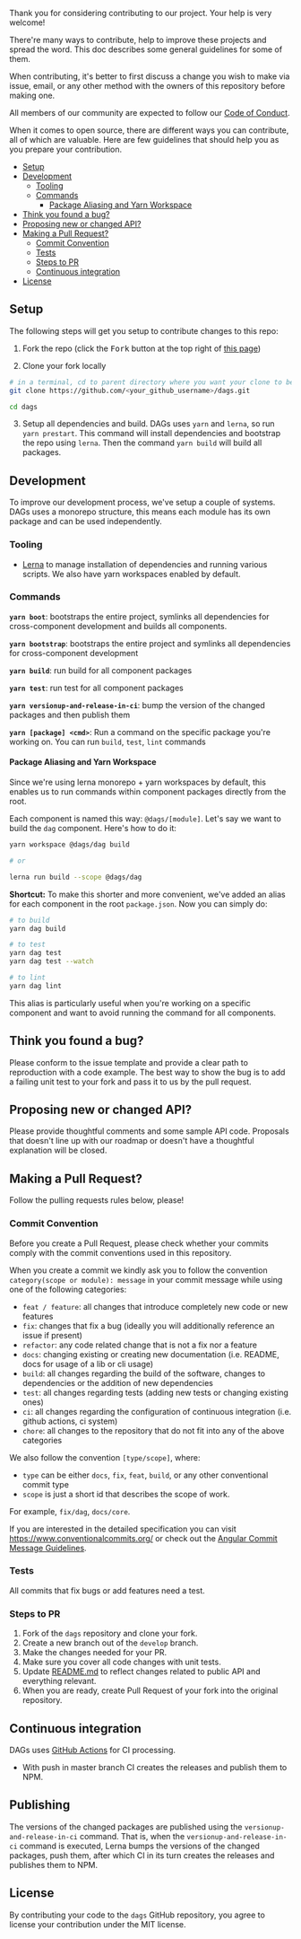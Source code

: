 Thank you for considering contributing to our project. Your help is very welcome!

There're many ways to contribute, help to improve these projects and spread the word. This doc describes some general
guidelines for some of them.

When contributing, it's better to first discuss a change you wish to make via issue, email, or any other method with the
owners of this repository before making one.

All members of our community are expected to follow our [Code of Conduct](CODE_OF_CONDUCT.md).

When it comes to open source, there are different ways you can contribute, all of which are valuable. Here are few
guidelines that should help you as you prepare your contribution.

- [Setup](#setup)
- [Development](#development)
  - [Tooling](#tooling)
  - [Commands](#commands)
    - [Package Aliasing and Yarn Workspace](#package-aliasing-and-yarn-workspace)
- [Think you found a bug?](#think-you-found-a-bug)
- [Proposing new or changed API?](#proposing-new-or-changed-api)
- [Making a Pull Request?](#making-a-pull-request)
  - [Commit Convention](#commit-convention)
  - [Tests](#tests)
  - [Steps to PR](#steps-to-pr)
  - [Continuous integration](#continuous-integration)
- [License](#license)

## Setup

The following steps will get you setup to contribute changes to this repo:

1. Fork the repo (click the <kbd>Fork</kbd> button at the top right of
   [this page](https://https://github.com/AlexanderLapygin/dags))

2. Clone your fork locally

```sh
# in a terminal, cd to parent directory where you want your clone to be, then
git clone https://github.com/<your_github_username>/dags.git

cd dags
```

3. Setup all dependencies and build. DAGs uses `yarn` and `lerna`, so run `yarn prestart`.
This command will install dependencies and bootstrap the repo using `lerna`. Then the command `yarn build` will build
all packages.


## Development

To improve our development process, we've setup a couple of systems.
DAGs uses a monorepo structure, this means each module has its own package and can be used independently.

### Tooling

- [Lerna](https://lerna.js.org/) to manage installation of dependencies and running various scripts. We also have yarn
workspaces enabled by default.

### Commands

**`yarn boot`**: bootstraps the entire project, symlinks all dependencies for cross-component development and builds all
components.

**`yarn bootstrap`**: bootstraps the entire project and symlinks all dependencies for cross-component development

**`yarn build`**: run build for all component packages

**`yarn test`**: run test for all component packages

**`yarn versionup-and-release-in-ci`**: bump the version of the changed packages and then publish them 

**`yarn [package] <cmd>`**: Run a command on the specific package you're working on. You can run `build`, `test`,
`lint` commands

#### Package Aliasing and Yarn Workspace

Since we're using lerna monorepo + yarn workspaces by default, this enables us
to run commands within component packages directly from the root.

Each component is named this way: `@dags/[module]`. Let's say we want to build the `dag` component. Here's how to do it:

```bash
yarn workspace @dags/dag build

# or

lerna run build --scope @dags/dag
```

**Shortcut:** To make this shorter and more convenient, we've added an alias for each component in the root
`package.json`. Now you can simply do:

```bash
# to build
yarn dag build

# to test
yarn dag test
yarn dag test --watch

# to lint
yarn dag lint
```

This alias is particularly useful when you're working on a specific component and want to avoid running the command for
all components.

## Think you found a bug?

Please conform to the issue template and provide a clear path to reproduction with a code example.
The best way to show the bug is to add a failing unit test to your fork and pass it to us by the pull request.

## Proposing new or changed API?

Please provide thoughtful comments and some sample API code. Proposals that doesn't line up with our roadmap or doesn't
have a thoughtful explanation will be closed.

## Making a Pull Request?

Follow the pulling requests rules below, please!

### Commit Convention

Before you create a Pull Request, please check whether your commits comply with the commit conventions used in this
repository.

When you create a commit we kindly ask you to follow the convention `category(scope or module): message` in your commit
message while using one of the following categories:

- `feat / feature`: all changes that introduce completely new code or new features
- `fix`: changes that fix a bug (ideally you will additionally reference an issue if present)
- `refactor`: any code related change that is not a fix nor a feature
- `docs`: changing existing or creating new documentation (i.e. README, docs for usage of a lib or cli usage)
- `build`: all changes regarding the build of the software, changes to dependencies or the addition of new dependencies
- `test`: all changes regarding tests (adding new tests or changing existing ones)
- `ci`: all changes regarding the configuration of continuous integration (i.e. github actions, ci system)
- `chore`: all changes to the repository that do not fit into any of the above categories

We also follow the convention `[type/scope]`, where:
  - `type` can be either `docs`, `fix`, `feat`, `build`, or any other conventional commit type
  - `scope` is just a short id that describes the scope of work.

For example, `fix/dag`, `docs/core`. 
 
If you are interested in the detailed specification you can visit https://www.conventionalcommits.org/ or check out the
[Angular Commit Message Guidelines](https://github.com/angular/angular/blob/22b96b9/CONTRIBUTING.md#-commit-message-guidelines).

### Tests

All commits that fix bugs or add features need a test.

### Steps to PR

1. Fork of the `dags` repository and clone your fork.
2. Create a new branch out of the `develop` branch.
3. Make the changes needed for your PR.
4. Make sure you cover all code changes with unit tests.
5. Update [README.md](README.md) to reflect changes related to public API and everything relevant.
6. When you are ready, create Pull Request of your fork into the original repository.

## Continuous integration

DAGs uses [GitHub Actions](https://github.com/features/actions) for CI processing.

- With push in master branch CI creates the releases and publish them to NPM.

## Publishing

The versions of the changed packages are published using the `versionup-and-release-in-ci` command.
That is, when the `versionup-and-release-in-ci` command is executed, Lerna bumps the versions of the changed packages,
push them, after which CI in its turn creates the releases and publishes them to NPM.

## License

By contributing your code to the `dags` GitHub repository, you agree to license your contribution under the MIT license.
